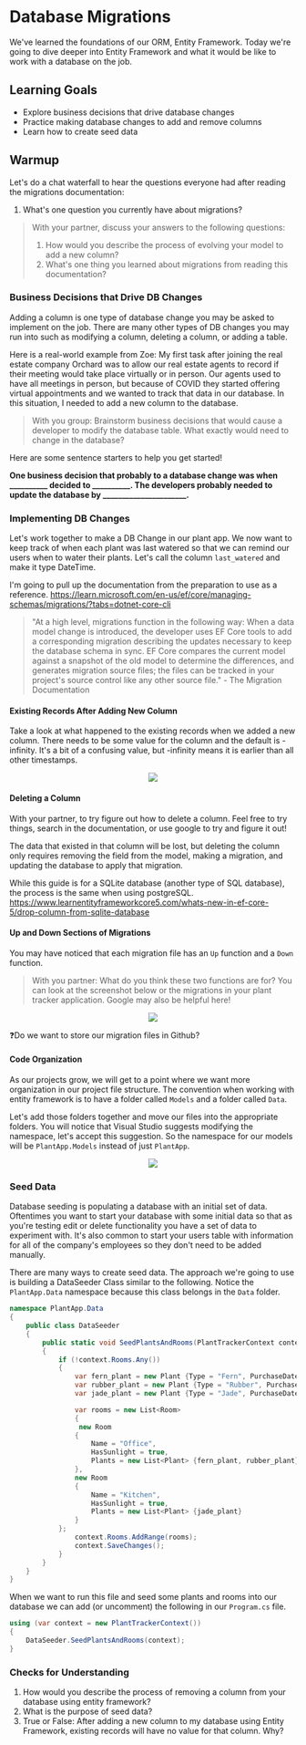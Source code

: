 # Database Migrations

We've learned the foundations of our ORM, Entity Framework. Today we're going to dive deeper into Entity Framework and what it would be like to work with a database on the job.

## Learning Goals
- Explore business decisions that drive database changes
- Practice making database changes to add and remove columns
- Learn how to create seed data

## Warmup

Let's do a chat waterfall to hear the questions everyone had after reading the migrations documentation:
1. What's one question you currently have about migrations?

> With your partner, discuss your answers to the following questions:
> 1. How would you describe the process of evolving your model to add a new column?
> 1. What's one thing you learned about migrations from reading this documentation?

### Business Decisions that Drive DB Changes

Adding a column is one type of database change you may be asked to implement on the job. There are many other types of DB changes you may run into such as modifying a column, deleting a column, or adding a table.

Here is a real-world example from Zoe: My first task after joining the real estate company Orchard was to allow our real estate agents to record if their meeting would take place virtually or in person. Our agents used to have all meetings in person, but because of COVID they started offering virtual appointments and we wanted to track that data in our database. In this situation, I needed to add a new column to the database.

> With you group: Brainstorm business decisions that would cause a developer to modify the database table. What exactly would need to change in the database?

Here are some sentence starters to help you get started!

**One business decision that probably to a database change was when __________ decided to __________. The developers probably needed to update the database by ______________________.**

### Implementing DB Changes

Let's work together to make a DB Change in our plant app. We now want to keep track of when each plant was last watered so that we can remind our users when to water their plants. Let's call the column `last_watered` and make it type DateTime.

I'm going to pull up the documentation from the preparation to use as a reference. https://learn.microsoft.com/en-us/ef/core/managing-schemas/migrations/?tabs=dotnet-core-cli

>"At a high level, migrations function in the following way:
>When a data model change is introduced, the developer uses EF Core tools to add a corresponding migration describing the updates necessary to keep the database schema in sync. EF Core compares the current model against a snapshot of the old model to determine the differences, and generates migration source files; the files can be tracked in your project's source control like any other source file." - The Migration Documentation

#### Existing Records After Adding New Column

Take a look at what happened to the existing records when we added a new column. There needs to be some value for the column and the default is -infinity. It's a bit of a confusing value, but -infinity means it is earlier than all other timestamps.

<p align='center'>
  <img src='../../Images/Week5/new_column_infinity.png'>
</p>

#### Deleting a Column

With your partner, to try figure out how to delete a column. Feel free to try things, search in the documentation, or use google to try and figure it out!

<!-- Drop down here -->
The data that existed in that column will be lost, but deleting the column only requires removing the field from the model, making a migration, and updating the database to apply that migration.

While this guide is for a SQLite database (another type of SQL database), the process is the same when using postgreSQL. https://www.learnentityframeworkcore5.com/whats-new-in-ef-core-5/drop-column-from-sqlite-database

#### Up and Down Sections of Migrations

You may have noticed that each migration file has an `Up` function and a `Down` function.

> With you partner: What do you think these two functions are for? You can look at the screenshot below or the migrations in your plant tracker application. Google may also be helpful here!

<p align='center'>
  <img src='../../Images/Week5/migration_up_and_down.png'>
</p>

❓Do we want to store our migration files in Github?

#### Code Organization

As our projects grow, we will get to a point where we want more organization in our project file structure. The convention when working with entity framework is to have a folder called `Models` and a folder called `Data`. 

Let's add those folders together and move our files into the appropriate folders. You will notice that Visual Studio suggests modifying the namespace, let's accept this suggestion. So the namespace for our models will be `PlantApp.Models` instead of just `PlantApp`.

<p align='center'>
  <img src='../../Images/Week5/folder_structure.png'>
</p>

### Seed Data

Database seeding is populating a database with an initial set of data. Oftentimes you want to start your database with some initial data so that as you're testing edit or delete functionality you have a set of data to experiment with. It's also common to start your users table with information for all of the company's employees so they don't need to be added manually.

There are many ways to create seed data. The approach we're going to use is building a DataSeeder Class similar to the following. Notice the `PlantApp.Data` namespace because this class belongs in the `Data` folder.

```C#
namespace PlantApp.Data
{
    public class DataSeeder
    {
        public static void SeedPlantsAndRooms(PlantTrackerContext context)
        {
            if (!context.Rooms.Any())
            {
                var fern_plant = new Plant {Type = "Fern", PurchaseDate = DateTime.Parse("1975-06-15T13:45:30-07:00").ToUniversalTime()};
                var rubber_plant = new Plant {Type = "Rubber", PurchaseDate = DateTime.Parse("2021-01-15T11:45:02-07:00").ToUniversalTime()};
                var jade_plant = new Plant {Type = "Jade", PurchaseDate = DateTime.Parse("2021-01-15T11:45:02-07:00").ToUniversalTime()};

                var rooms = new List<Room>
                {
                 new Room
                {
                    Name = "Office",
                    HasSunlight = true,
                    Plants = new List<Plant> {fern_plant, rubber_plant}
                },
                new Room
                {
                    Name = "Kitchen",
                    HasSunlight = true,
                    Plants = new List<Plant> {jade_plant}
                }
            };
                context.Rooms.AddRange(rooms);
                context.SaveChanges();
            }
        }
    }
}
```

<!-- TODO: this might change based on the structure from the CRUD lesson -->

When we want to run this file and seed some plants and rooms into our database we can add (or uncomment) the following in our `Program.cs` file.

```C#
using (var context = new PlantTrackerContext())
{
    DataSeeder.SeedPlantsAndRooms(context);
}
```

### Checks for Understanding
1. How would you describe the process of removing a column from your database using entity framework?
1. What is the purpose of seed data?
1. True or False: After adding a new column to my database using Entity Framework, existing records will have no value for that column. Why?